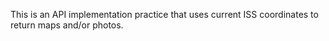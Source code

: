 This is an API implementation practice that uses current ISS coordinates to return maps and/or photos.